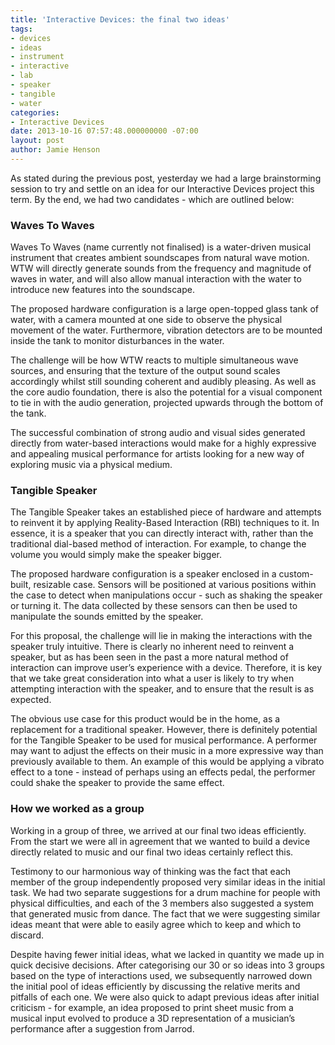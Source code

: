 ```yaml
---
title: 'Interactive Devices: the final two ideas'
tags:
- devices
- ideas
- instrument
- interactive
- lab
- speaker
- tangible
- water
categories:
- Interactive Devices
date: 2013-10-16 07:57:48.000000000 -07:00
layout: post
author: Jamie Henson
---
```


As stated during the previous post, yesterday we had a large brainstorming session to try and settle on an idea for our Interactive Devices project this term. By the end, we had two candidates - which are outlined below:

### Waves To Waves

Waves To Waves (name currently not finalised) is a water-driven musical instrument that creates ambient soundscapes from natural wave motion. WTW will directly generate sounds from the frequency and magnitude of waves in water, and will also allow manual interaction with the water to introduce new features into the soundscape.

<!-- more -->

The proposed hardware configuration is a large open-topped glass tank of water, with a camera mounted at one side to observe the physical movement of the water. Furthermore, vibration detectors are to be mounted inside the tank to monitor disturbances in the water.

The challenge will be how WTW reacts to multiple simultaneous wave sources, and ensuring that the texture of the output sound scales accordingly whilst still sounding coherent and audibly pleasing. As well as the core audio foundation, there is also the potential for a visual component to tie in with the audio generation, projected upwards through the bottom of the tank.

The successful combination of strong audio and visual sides generated directly from water-based interactions would make for a highly expressive and appealing musical performance for artists looking for a new way of exploring music via a physical medium.

### Tangible Speaker

The Tangible Speaker takes an established piece of hardware and attempts to reinvent it by applying Reality-Based Interaction (RBI) techniques to it. In essence, it is a speaker that you can directly interact with, rather than the traditional dial-based method of interaction. For example, to change the volume you would simply make the speaker bigger.

The proposed hardware configuration is a speaker enclosed in a custom-built, resizable case. Sensors will be positioned at various positions within the case to detect when manipulations occur - such as shaking the speaker or turning it. The data collected by these sensors can then be used to manipulate the sounds emitted by the speaker.

For this proposal, the challenge will lie in making the interactions with the speaker truly intuitive. There is clearly no inherent need to reinvent a speaker, but as has been seen in the past a more natural method of interaction can improve user’s experience with a device. Therefore, it is key that we take great consideration into what a user is likely to try when attempting interaction with the speaker, and to ensure that the result is as expected.

The obvious use case for this product would be in the home, as a replacement for a traditional speaker. However, there is definitely potential for the Tangible Speaker to be used for musical performance. A performer may want to adjust the effects on their music in a more expressive way than previously available to them. An example of this would be applying a vibrato effect to a tone - instead of perhaps using an effects pedal, the performer could shake the speaker to provide the same effect.

### How we worked as a group

Working in a group of three, we arrived at our final two ideas efficiently. From the start we were all in agreement that we wanted to build a device directly related to music and our final two ideas certainly reflect this.

Testimony to our harmonious way of thinking was the fact that each member of the group independently proposed very similar ideas in the initial task. We had two separate suggestions for a drum machine for people with physical difficulties, and each of the 3 members also suggested a system that generated music from dance. The fact that we were suggesting similar ideas meant that were able to easily agree which to keep and which to discard.

Despite having fewer initial ideas, what we lacked in quantity we made up in quick decisive decisions. After categorising our 30 or so ideas into 3 groups based on the type of interactions used, we subsequently narrowed down the initial pool of ideas efficiently by discussing the relative merits and pitfalls of each one. We were also quick to adapt previous ideas after initial criticism - for example, an idea proposed to print sheet music from a musical input evolved to produce a 3D representation of a musician’s performance after a suggestion from Jarrod.